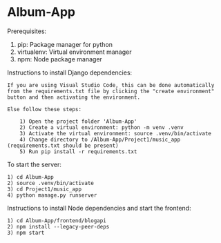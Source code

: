 # Album-App

Prerequisites:

1) pip: Package manager for python
2) virtualenv: Virtual environment manager
3) npm: Node package manager

Instructions to install Django dependencies:

    If you are using Visual Studio Code, this can be done automatically from the requirements.txt file by clicking the "create environment" button and then activating the environment.

    Else follow these steps:

        1) Open the project folder 'Album-App'
        2) Create a virtual environment: python -m venv .venv
        3) Activate the virtual environment: source .venv/bin/activate
        4) Change directory to /Album-App/Project1/music_app (requirements.txt should be present)
        5) Run pip install -r requirements.txt

To start the server:

    1) cd Album-App
    2) source .venv/bin/activate
    3) cd Project1/music_app
    4) python manage.py runserver

Instructions to install Node dependencies and start the frontend:

    1) cd Album-App/frontend/blogapi
    2) npm install --legacy-peer-deps
    3) npm start

   

